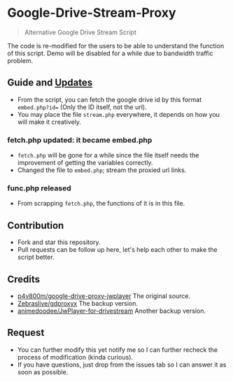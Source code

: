 # Google-Drive-Stream-Proxy
> Alternative Google Drive Stream Script

The code is re-modified for the users to be able to understand the function of this script. Demo will be disabled for a while due to bandwidth traffic problem.

## Guide and [Updates](https://github.com/japnimedev/Google-Drive-Stream-Proxy/blob/master/LOG.md)
- From the script, you can fetch the google drive id by this format `embed.php?id=` (Only the ID itself, not the url).
- You may place the file `stream.php` everywhere, it depends on how you will make it creatively.

### fetch.php updated: it became embed.php
- `fetch.php` will be gone for a while since the file itself needs the improvement of getting the variables correctly.
- Changed the file to `embed.php`; stream the proxied url links.

### func.php released
- From scrapping `fetch.php`, the functions of it is in this file.

## Contribution
- Fork and star this repository.
- Pull requests can be follow up here, let's help each other to make the script better.

## Credits
- [p4v800m/google-drive-proxy-jwplayer](https://github.com/p4v800m/google-drive-proxy-jwplayer) The original source.
- [Zebraslive/gdproxyx](https://github.com/Zebraslive/gdproxyx) The backup version.
- [animedoodee/JwPlayer-for-drivestream](https://github.com/animedoodee/JwPlayer-for-drivestream) Another backup version.

## Request
- You can further modify this yet notify me so I can further recheck the process of modification (kinda curious).
- If you have questions, just drop from the issues tab so I can answer it as soon as possible.
